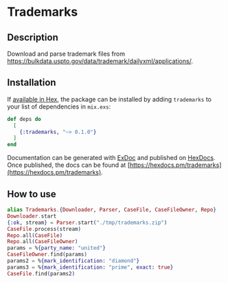 # Trademarks

## Description

Download and parse trademark files from https://bulkdata.uspto.gov/data/trademark/dailyxml/applications/.

## Installation

If [available in Hex](https://hex.pm/docs/publish), the package can be installed
by adding `trademarks` to your list of dependencies in `mix.exs`:

```elixir
def deps do
  [
    {:trademarks, "~> 0.1.0"}
  ]
end
```

Documentation can be generated with [ExDoc](https://github.com/elixir-lang/ex_doc)
and published on [HexDocs](https://hexdocs.pm). Once published, the docs can
be found at [https://hexdocs.pm/trademarks](https://hexdocs.pm/trademarks).

## How to use

```elixir
alias Trademarks.{Downloader, Parser, CaseFile, CaseFileOwner, Repo}
Downloader.start
{:ok, stream} = Parser.start("./tmp/trademarks.zip")
CaseFile.process(stream)
Repo.all(CaseFile)
Repo.all(CaseFileOwner)
params = %{party_name: "united"}
CaseFileOwner.find(params)
params2 = %{mark_identification: "diamond"}
params3 = %{mark_identification: "prime", exact: true}
CaseFile.find(params2)
```

